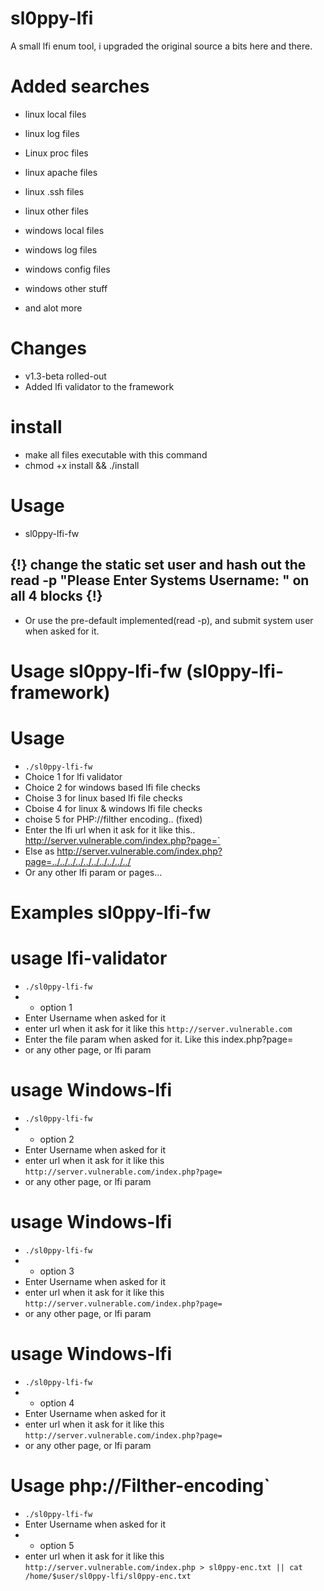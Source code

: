 # sl0ppy-lfi
A small lfi enum tool, i upgraded the original source a bits here and there.  

# Added searches
* linux local files 
* linux log files 
* Linux proc files
* linux apache files
* linux .ssh files
* linux other files 

* windows local files
* windows log files
* windows config files
* windows other stuff    
* and alot more 

# Changes 
* v1.3-beta rolled-out
* Added lfi validator to the framework


# install
* make all files executable with this command
* chmod +x install && ./install

# Usage   
* sl0ppy-lfi-fw 


## {!} change the static set user and hash out the read -p "Please Enter Systems Username: " on all 4 blocks {!}
* Or use the pre-default implemented(read -p), and submit system user when asked for it.


# Usage sl0ppy-lfi-fw (sl0ppy-lfi-framework)

# Usage 
* `./sl0ppy-lfi-fw` 
* Choice 1 for lfi validator
* Choice 2 for windows based lfi file checks
* Choise 3 for linux based lfi file checks
* Cboise 4 for linux & windows lfi file checks
* choise 5 for PHP://filther encoding.. (fixed)
* Enter the lfi url when it ask for it like this.. http://server.vulnerable.com/index.php?page=` 
* Else as http://server.vulnerable.com/index.php?page=../../../../../../../../../../
* Or any other lfi param or pages... 

# Examples sl0ppy-lfi-fw

# usage lfi-validator 
* `./sl0ppy-lfi-fw`
* * option 1
* Enter Username when asked for it
* enter url when it ask for it like this `http://server.vulnerable.com`
* Enter the file param when asked for it. Like this  index.php?page=
* or any other page, or lfi param

# usage Windows-lfi 
* `./sl0ppy-lfi-fw`
* * option 2
* Enter Username when asked for it
* enter url when it ask for it like this `http://server.vulnerable.com/index.php?page=`
* or any other page, or lfi param

# usage Windows-lfi 
* `./sl0ppy-lfi-fw`
* * option 3
* Enter Username when asked for it
* enter url when it ask for it like this `http://server.vulnerable.com/index.php?page=`
* or any other page, or lfi param

# usage Windows-lfi 
* `./sl0ppy-lfi-fw`
* * option 4
* Enter Username when asked for it
* enter url when it ask for it like this `http://server.vulnerable.com/index.php?page=`
* or any other page, or lfi param

# Usage php://Filther-encoding` 
* `./sl0ppy-lfi-fw`
* Enter Username when asked for it
* * option 5 
* enter url when it ask for it like this `http://server.vulnerable.com/index.php > sl0ppy-enc.txt || cat /home/$user/sl0ppy-lfi/sl0ppy-enc.txt` 




